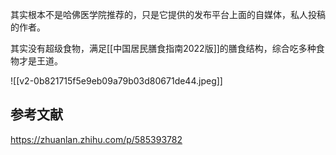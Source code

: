 其实根本不是哈佛医学院推荐的，只是它提供的发布平台上面的自媒体，私人投稿的作者。

其实没有超级食物，满足[[中国居民膳食指南2022版]]的膳食结构，综合吃多种食物才是王道。

![[v2-0b821715f5e9eb09a79b03d80671de44.jpeg]]


## 参考文献
https://zhuanlan.zhihu.com/p/585393782